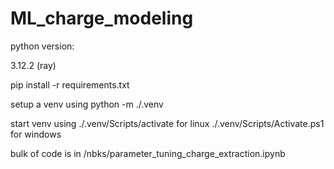 # ML_charge_modeling

python version:

3.12.2 (ray)

pip install -r requirements.txt

setup a venv using python -m ./.venv

start venv using ./.venv/Scripts/activate for linux
./.venv/Scripts/Activate.ps1 for windows

bulk of code is in /nbks/parameter_tuning_charge_extraction.ipynb